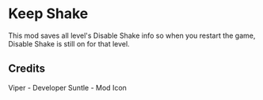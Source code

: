 # Keep Shake
This mod saves all level's Disable Shake info so when you restart the game, Disable Shake is still on for that level.

## Credits
Viper - Developer
Suntle - Mod Icon